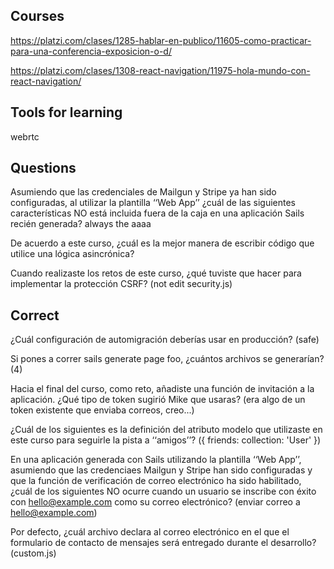 ## Courses

https://platzi.com/clases/1285-hablar-en-publico/11605-como-practicar-para-una-conferencia-exposicion-o-d/

https://platzi.com/clases/1308-react-navigation/11975-hola-mundo-con-react-navigation/

## Tools for learning

webrtc

## Questions

Asumiendo que las credenciales de Mailgun y Stripe ya han sido configuradas, al utilizar la plantilla ‘‘Web App’’ ¿cuál de las siguientes características NO está incluida fuera de la caja en una aplicación Sails recién generada? always the aaaa

De acuerdo a este curso, ¿cuál es la mejor manera de escribir código que utilice una lógica asincrónica?

Cuando realizaste los retos de este curso, ¿qué tuviste que hacer para implementar la protección CSRF? (not edit security.js)

## Correct

¿Cuál configuración de automigración deberías usar en producción? (safe)

Si pones a correr sails generate page foo, ¿cuántos archivos se generarían? (4)

Hacia el final del curso, como reto, añadiste una función de invitación a la aplicación. ¿Qué tipo de token sugirió Mike que usaras? (era algo de un token existente que enviaba correos, creo...)

¿Cuál de los siguientes es la definición del atributo modelo que utilizaste en este curso para seguirle la pista a ‘‘amigos’’? ({ friends: collection: 'User' })


En una aplicación generada con Sails utilizando la plantilla ‘‘Web App’’, asumiendo que las credenciaes Mailgun y Stripe han sido configuradas y que la función de verificación de correo electrónico ha sido habilitado, ¿cuál de los siguientes NO ocurre cuando un usuario se inscribe con éxito con hello@example.com como su correo electrónico? (enviar correo a hello@example.com)

Por defecto, ¿cuál archivo declara al correo electrónico en el que el formulario de contacto de mensajes será entregado durante el desarrollo? (custom.js)
